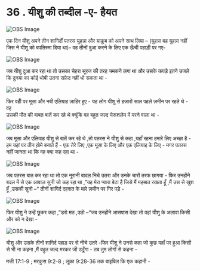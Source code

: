 # 36 . यीशु की तब्दील -ए- हैयत 

![OBS Image](https://cdn.door43.org/obs/jpg/360px/obs-en-36-01.jpg)

एक दिन यीशु अपने तीन शागिर्दों पतरस युहन्ना और याक़ूब को अपने साथ लिया – (युहन्ना वह युहन्ना नहीं जिस ने यीशु को बपतिस्मा दिया था)- वह तीनों दुआ करने के लिए एक ऊँची पहाड़ी पर गए- 

![OBS Image](https://cdn.door43.org/obs/jpg/360px/obs-en-36-02.jpg)

जब यीशु दुआ कर रहा था तो उसका चेहरा सूरज की तरह चमकने लगा था और उसके कपड़े इतने उजले कि दुनया का कोई धोबी उतना सफ़ेद नहीं धो सकता था - 

![OBS Image](https://cdn.door43.org/obs/jpg/360px/obs-en-36-03.jpg)

फिर वहीँ पर मूसा और नबी एलियाह ज़ाहिर हुए - यह लोग यीशु से हज़ारों साल पहले ज़मीन पर रहते थे - वह  
उसकी मौत की बाबत बातें कर रहे थे क्यूंकि वह बहुत जल्द येरूशलेम में मरने वाला था -

![OBS Image](https://cdn.door43.org/obs/jpg/360px/obs-en-36-04.jpg)

जब मूसा और एलियाह यीशु से बातें कर रहे थे ,तो पतरस ने यीशु से कहा ,यहाँ रहना हमारे लिए अच्छा है - हम यहां पर तीन ख़ेमे बनाते हैं - एक तेरे लिए ,एक मूसा के लिए और एक एलियाह के लिए - मगर पतरस नहीं जानता था कि वह क्या कह रहा था -

![OBS Image](https://cdn.door43.org/obs/jpg/360px/obs-en-36-05.jpg)

जब पतरस बात कर रहा था तो एक नूरानी बादल निचे उतरा और उनके चारों तरफ छागया - फिर उनहोंने बदल में से एक आवाज़ सुनी जो कह रहा था ,”यह मेरा प्यारा बेटा है जिसे मैं महब्बत रखता हूँ ,मैं उस से खुश हूँ ,उसकी सुनो –“ तीनों शागिर्द दहशत के मारे ज़मीन पर गिर पड़े - 

![OBS Image](https://cdn.door43.org/obs/jpg/360px/obs-en-36-06.jpg)

फिर यीशु ने उन्हें छूकर कहा ,”डरो मत ,उठो –“जब उनहोंने आसपास देखा तो वहां यीशु के अलावा किसी और को न देखा -

![OBS Image](https://cdn.door43.org/obs/jpg/360px/obs-en-36-07.jpg)

यीशु और उसके तीनों शागिर्द पहाड़ पर से नीचे उतरे -फिर यीशु ने उनसे कहा जो कुछ यहाँ पर हुआ किसी से भी ना कहना ,मैं बहुत जल्द मरकर जी उठूँगा - तब तुम लोगों से कहना -

मत्ती 17:1-9 ; मरकुस 9:2-8 ; लूका 9:28-36 तक बाइबिल कि एक कहानी -

